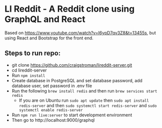 # LI Reddit - A Reddit clone using GraphQL and React

Based on https://www.youtube.com/watch?v=I6ypD7qv3Z8&t=13455s, but using React and Bootstrap for the front end.

## Steps to run repo:

- git clone https://github.com/craigstroman/lireddit-server.git
- cd lireddit-server
- Run `npm install`
- Create database in PostgreSQL and set database password, add database user, set password in .env file
- Run the following `brew install redis` and then run `brew services start redis`
  - If you are on Ubuntu run `sudo apt update` then `sudo apt install redis-server` and then `sudo systemctl start redis-server` and `sudo systemctl enable redis-server`
- Run `npm run live:server` to start development environment
- Then go to http://localhost:9000/graphql
